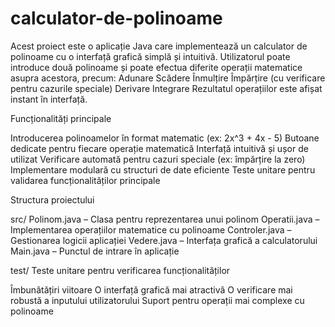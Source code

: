 # calculator-de-polinoame

  Acest proiect este o aplicație Java care implementează un calculator de polinoame cu o interfață grafică simplă și intuitivă. Utilizatorul poate introduce două polinoame și poate efectua diferite operații matematice asupra acestora, precum:
Adunare
Scădere
Înmulțire
Împărțire (cu verificare pentru cazurile speciale)
Derivare
Integrare
Rezultatul operațiilor este afișat instant în interfață.

Funcționalități principale

Introducerea polinoamelor în format matematic (ex: 2x^3 + 4x - 5)
Butoane dedicate pentru fiecare operație matematică
Interfață intuitivă și ușor de utilizat
Verificare automată pentru cazuri speciale (ex: împărțire la zero)
Implementare modulară cu structuri de date eficiente
Teste unitare pentru validarea funcționalităților principale

Structura proiectului

src/
Polinom.java – Clasa pentru reprezentarea unui polinom
Operatii.java – Implementarea operațiilor matematice cu polinoame
Controler.java – Gestionarea logicii aplicației
Vedere.java – Interfața grafică a calculatorului
Main.java – Punctul de intrare în aplicație

test/
Teste unitare pentru verificarea funcționalităților

Îmbunătățiri viitoare
O interfață grafică mai atractivă
O verificare mai robustă a inputului utilizatorului
Suport pentru operații mai complexe cu polinoame
